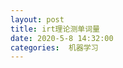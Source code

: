 ```yaml
---
layout: post
title: irt理论测单词量
date: 2020-5-8 14:32:00
categories:  机器学习
---
```


<script type="text/javascript" src="https://cdn.mathjax.org/mathjax/latest/MathJax.js?config=default"></script>

